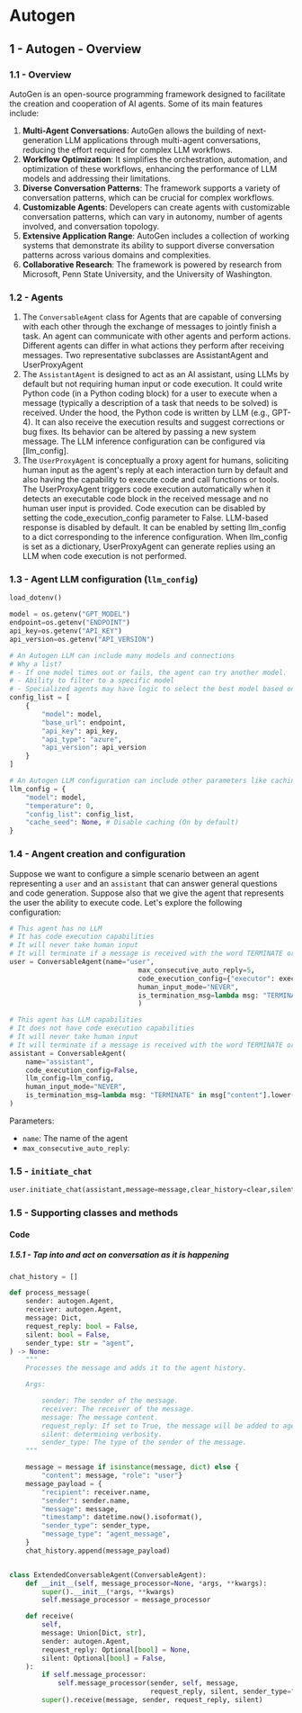 # Autogen

## 1 - Autogen - Overview

### 1.1 - Overview

AutoGen is an open-source programming framework designed to facilitate the creation and cooperation of AI agents. Some of its main features include:

1. **Multi-Agent Conversations**: AutoGen allows the building of next-generation LLM applications through multi-agent conversations, reducing the effort required for complex LLM workflows.
2. **Workflow Optimization**: It simplifies the orchestration, automation, and optimization of these workflows, enhancing the performance of LLM models and addressing their limitations.
3. **Diverse Conversation Patterns**: The framework supports a variety of conversation patterns, which can be crucial for complex workflows.
4. **Customizable Agents**: Developers can create agents with customizable conversation patterns, which can vary in autonomy, number of agents involved, and conversation topology.
5. **Extensive Application Range**: AutoGen includes a collection of working systems that demonstrate its ability to support diverse conversation patterns across various domains and complexities.
6. **Collaborative Research**: The framework is powered by research from Microsoft, Penn State University, and the University of Washington.

### 1.2 - Agents 

1. The `ConversableAgent` class for Agents that are capable of conversing with each other through the exchange of messages to jointly finish a task. An agent can communicate with other agents and perform actions. Different agents can differ in what actions they perform after receiving messages. Two representative subclasses are AssistantAgent and UserProxyAgent
2. The `AssistantAgent` is designed to act as an AI assistant, using LLMs by default but not requiring human input or code execution. It could write Python code (in a Python coding block) for a user to execute when a message (typically a description of a task that needs to be solved) is received. Under the hood, the Python code is written by LLM (e.g., GPT-4). It can also receive the execution results and suggest corrections or bug fixes. Its behavior can be altered by passing a new system message. The LLM inference configuration can be configured via [llm_config].
3. The `UserProxyAgent` is conceptually a proxy agent for humans, soliciting human input as the agent's reply at each interaction turn by default and also having the capability to execute code and call functions or tools. The UserProxyAgent triggers code execution automatically when it detects an executable code block in the received message and no human user input is provided. Code execution can be disabled by setting the code_execution_config parameter to False. LLM-based response is disabled by default. It can be enabled by setting llm_config to a dict corresponding to the inference configuration. When llm_config is set as a dictionary, UserProxyAgent can generate replies using an LLM when code execution is not performed.

### 1.3 - Agent LLM configuration (`llm_config`)

```python
load_dotenv()

model = os.getenv("GPT_MODEL")
endpoint=os.getenv("ENDPOINT")
api_key=os.getenv("API_KEY")
api_version=os.getenv("API_VERSION")

# An Autogen LLM can include many models and connections
# Why a list?
# - If one model times out or fails, the agent can try another model.
# - Ability to filter to a specific model
# - Specialized agents may have logic to select the best model based on the task at hand
config_list = [
    {
        "model": model,
        "base_url": endpoint,
        "api_key": api_key,
        "api_type": "azure",
        "api_version": api_version
    }
]

# An Autogen LLM configuration can include other parameters like caching, temperature and a the models and connections
llm_config = {
    "model": model,
    "temperature": 0,
    "config_list": config_list,    
    "cache_seed": None, # Disable caching (On by default)
}
```

### 1.4 - Angent creation and configuration

Suppose we want to configure a simple scenario between an agent representing a `user` and an `assistant` that can answer general questions and code generation. Suppose also that we give the agent that represents the user the ability to execute code. Let's explore the following configuration:

```python
# This agent has no LLM
# It has code execution capabilities
# It will never take human input
# It will terminate if a message is received with the word TERMINATE or if the content is empty
user = ConversableAgent(name="user",
                                max_consecutive_auto_reply=5,
                                code_execution_config={"executor": executor},
                                human_input_mode="NEVER",
                                is_termination_msg=lambda msg: "TERMINATE" in msg["content"].lower() or msg["content"]==""
                                )

# This agent has LLM capabilities
# It does not have code execution capabilities
# It will never take human input
# It will terminate if a message is received with the word TERMINATE or if the content is empty
assistant = ConversableAgent(
    name="assistant",
    code_execution_config=False,
    llm_config=llm_config,    
    human_input_mode="NEVER",
    is_termination_msg=lambda msg: "TERMINATE" in msg["content"].lower() or msg["content"]=="",    
)
```
Parameters:

- `name`: The name of the agent
- `max_consecutive_auto_reply`:

### 1.5 - `initiate_chat`


```python
user.initiate_chat(assistant,message=message,clear_history=clear,silent=silent)
```

### 1.5 - Supporting classes and methods

#### Code

##### 1.5.1 - Tap into and act on conversation as it is happening

```python
chat_history = []

def process_message(
    sender: autogen.Agent,
    receiver: autogen.Agent,
    message: Dict,
    request_reply: bool = False,
    silent: bool = False,
    sender_type: str = "agent",
) -> None:
    """
    Processes the message and adds it to the agent history.

    Args:

        sender: The sender of the message.
        receiver: The receiver of the message.
        message: The message content.
        request_reply: If set to True, the message will be added to agent history.
        silent: determining verbosity.
        sender_type: The type of the sender of the message.
    """

    message = message if isinstance(message, dict) else {
        "content": message, "role": "user"}
    message_payload = {
        "recipient": receiver.name,
        "sender": sender.name,
        "message": message,
        "timestamp": datetime.now().isoformat(),
        "sender_type": sender_type,
        "message_type": "agent_message",
    }
    chat_history.append(message_payload)


class ExtendedConversableAgent(ConversableAgent):
    def __init__(self, message_processor=None, *args, **kwargs):
        super().__init__(*args, **kwargs)
        self.message_processor = message_processor

    def receive(
        self,
        message: Union[Dict, str],
        sender: autogen.Agent,
        request_reply: Optional[bool] = None,
        silent: Optional[bool] = False,
    ):
        if self.message_processor:
            self.message_processor(sender, self, message,
                                   request_reply, silent, sender_type="agent")
        super().receive(message, sender, request_reply, silent)
```